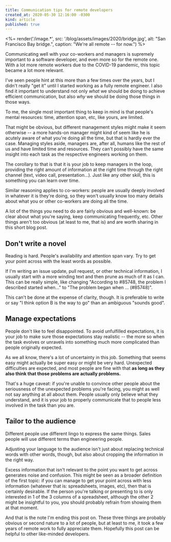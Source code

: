 ```yaml
---
title: Communication tips for remote developers
created_at: 2020-05-30 12:16:00 -0300
kind: article
published: true
---
```


<%= render('/image.*', src: '/blog/assets/images/2020/bridge.jpg', alt: "San Francisco Bay bridge.", caption: "We're all remote -- for now.") %>

Communicating well with your co-workers and managers is supremely important to a software developer, and even more so for the remote one. With a lot more remote workers due to the COVID-19 pandemic, this topic became a lot more relevant.

I've seen people hint at this more than a few times over the years, but I didn't really "get it" until I started working as a fully remote engineer. I also find it important to understand not only _what_ we should be doing to achieve efficient communication, but also _why_ we should be doing those things in those ways.

To me, the single most important thing to keep in mind is that people's mental resources: time, attention span, etc, like yours, are limited.

<!-- more -->

That might be obvious, but different management styles might make it seem otherwise -- a more hands-on manager might kind of seem like he is acutely aware of what you're doing all the time, but that is hardly ever the case. Managing styles aside, managers are, after all, humans like the rest of us and have limited time and resources. They can't possibly have the same insight into each task as the respective engineers working on them.

The corollary to that is that it is your job to keep managers in the loop, providing the right amount of information at the right time through the right channel (text, video call, presentation...). Just like any other skill, this is something you can learn over time.

Similar reasoning applies to co-workers: people are usually deeply involved in whatever it is they're doing, so they won't usually know too many details about what you or other co-workers are doing all the time.

A lot of the things you need to do are fairly obvious and well-known: be clear about what you're saying, keep communicating frequently, etc. Other things aren't too obvious (at least to me, that is) and are worth sharing in this short blog post.

## Don't write a novel

Reading is hard. People's availability and attention span vary. Try to get your point across with the least words as possible.

If I'm writing an issue update, pull request, or other technical information, I usually start with a more winding text and then prune as much of it as I can. This can be really simple, like changing "According to #85748, the problem I described started when..." to "The problem began when ... (#85748)".

This can't be done at the expense of clarity, though. It is preferable to write or say "I think option B is the way to go" than an ambiguous "sounds good".

## Manage expectations

People don't like to feel disappointed. To avoid unfulfilled expectations, it is your job to make sure those expectations stay realistic -- the more so when the task evolves or unravels into something much more complicated than people originally expected.

As we all know, there's a lot of uncertainty in this job. Something that seems easy might actually be super easy or might be very hard. Unexpected difficulties are expected, and most people are fine with that **as long as they also think that those problems are actually problems.**

That's a huge caveat: if you're unable to convince other people about the seriousness of the unexpected problems you're facing, you might as well not say anything at all about them. People usually only believe what they understand, and it is your job to properly communicate that to people less involved in the task than you are.

## Tailor to the audience

Different people use different lingo to express the same things. Sales people will use different terms than engineering people.

Adjusting your language to the audience isn't just about replacing technical words with other words, though, but also about cropping the information in the right way.

Excess information that isn't relevant to the point you want to get across generates noise and confusion. This might be seen as a broader definition of the first topic: if you can manage to get your point across with less information (whatever that is: spreadsheets, images, etc), then that is certainly desirable. If the person you're talking or presenting to is only interested in 1 of the 3 columns of a spreadsheet, although the other 2 might be insightful to you, you should probably refrain from showing them at that moment.

And that is the note I'm ending this post on. These three things are probably obvious or second nature to a lot of people, but at least to me, it took a few years of remote work to fully appreciate them. Hopefully this post can be helpful to other like-minded developers.

